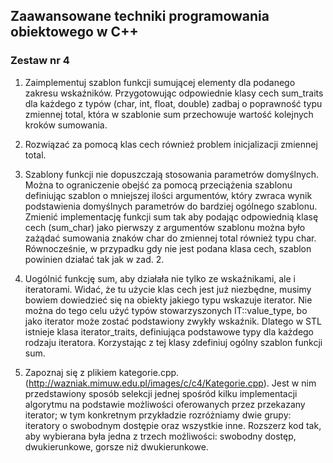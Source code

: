 ## Zaawansowane techniki programowania obiektowego w C++

### Zestaw nr 4
1. Zaimplementuj szablon funkcji sumującej elementy dla podanego zakresu wskaźników. Przygotowując odpowiednie klasy cech sum_traits dla każdego z typów (char, int, float, double) zadbaj o poprawność typu zmiennej total, która w szablonie sum przechowuje wartość kolejnych kroków sumowania.


2. Rozwiązać za pomocą klas cech również problem inicjalizacji zmiennej total.


3. Szablony funkcji nie dopuszczają stosowania parametrów domyślnych. Można to ograniczenie obejść za pomocą przeciążenia szablonu definiując szablon o mniejszej ilości argumentów, który zwraca wynik podstawienia domyślnych parametrów do bardziej ogólnego szablonu. Zmienić implementację funkcji sum tak aby podając odpowiednią klasę cech (sum_char) jako pierwszy z argumentów szablonu można było zażądać sumowania znaków char do zmiennej total również typu char. Równocześnie, w przypadku gdy nie jest podana klasa cech, szablon powinien działać tak jak w zad. 2.


4. Uogólnić funkcję sum, aby działała nie tylko ze wskaźnikami, ale i iteratorami. Widać, że tu użycie klas cech jest już niezbędne, musimy bowiem dowiedzieć się na obiekty jakiego typu wskazuje iterator. Nie można do tego celu użyć typów stowarzyszonych IT::value_type, bo jako iterator może zostać podstawiony zwykły wskaźnik. Dlatego w STL istnieje klasa iterator_traits, definiująca podstawowe typy dla każdego rodzaju iteratora. Korzystając z tej klasy zdefiniuj ogólny szablon funkcji sum.


5. Zapoznaj się z plikiem kategorie.cpp.(http://wazniak.mimuw.edu.pl/images/c/c4/Kategorie.cpp). Jest w nim przedstawiony sposób selekcji jednej spośród kilku implementacji algorytmu na podstawie możliwości oferowanych przez przekazany iterator; w tym konkretnym przykładzie rozróżniamy dwie grupy: iteratory o swobodnym dostępie oraz wszystkie inne. Rozszerz kod tak, aby wybierana była jedna z trzech możliwości: swobodny dostęp, dwukierunkowe, gorsze niż dwukierunkowe.  
